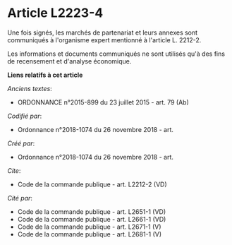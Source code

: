# Article L2223-4

Une fois signés, les marchés de partenariat et leurs annexes sont communiqués à l'organisme expert mentionné à l'article L.
2212-2. 

Les informations et documents communiqués ne sont utilisés qu'à des fins de recensement et d'analyse économique.

**Liens relatifs à cet article**

_Anciens textes_:

  - ORDONNANCE n°2015-899 du 23 juillet 2015 - art. 79 (Ab)

_Codifié par_:

  - Ordonnance n°2018-1074 du 26 novembre 2018 - art.

_Créé par_:

  - Ordonnance n°2018-1074 du 26 novembre 2018 - art.

_Cite_:

  - Code de la commande publique - art. L2212-2 (VD)

_Cité par_:

  - Code de la commande publique - art. L2651-1 (VD)
  - Code de la commande publique - art. L2661-1 (VD)
  - Code de la commande publique - art. L2671-1 (V)
  - Code de la commande publique - art. L2681-1 (V)
